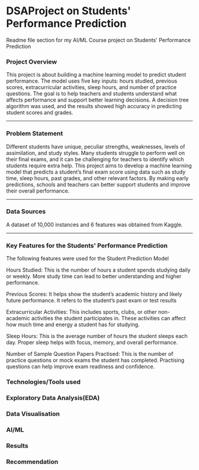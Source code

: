 # DSAProject on Students' Performance Prediction
Readme file section for my AI/ML Course project on Students' Performance Prediction 
### Project Overview
This project is about building a machine learning model to predict student performance. The model uses five key inputs: hours studied, previous scores, extracurricular activities, sleep hours, and number of practice questions. The goal is to help teachers and students understand what affects performance and support better learning decisions. A decision tree algorithm was used, and the results showed high accuracy in predicting student scores and grades.

---

### Problem Statement

Different students have unique, peculiar strengths, weaknesses, levels of assimilation, and study styles. Many students struggle to perform well on their final exams, and it can be challenging for teachers to identify which students require extra help. This project aims to develop a machine learning model that predicts a student’s final exam score using data such as study time, sleep hours, past grades, and other relevant factors. By making early predictions, schools and teachers can better support students and improve their overall performance.

---

### Data Sources

 A dataset of 10,000 instances and 6 features was obtained from Kaggle.

 ---
 
### Key Features for the Students' Performance Prediction

The following features were used for the Student Prediction Model

 Hours Studied: This is the number of hours a student spends studying daily or weekly. More study time can lead to better understanding and higher performance.  
 
 Previous Scores: It helps show the student’s academic history and likely future performance. It refers to the student’s past exam or test results
 
 Extracurricular Activities: This includes sports, clubs, or other non-academic activities the student participates in. These activities can affect how much time and energy a student has  for studying.

 Sleep Hours: This is the average number of hours the student sleeps each day. Proper sleep helps with focus, memory, and overall performance.
 
 Number of Sample Question Papers Practised: This is the number of practice questions or mock exams the student has completed. Practising questions can help improve exam readiness and
 confidence.


### Technologies/Tools used
### Exploratory Data Analysis(EDA)
### Data Visualisation
### AI/ML
### Results
### Recommendation
